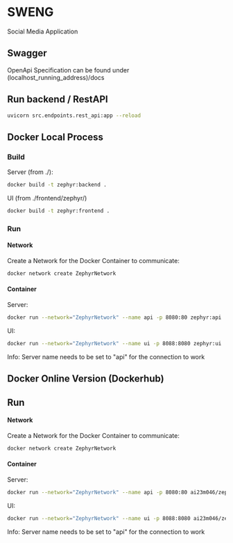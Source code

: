 # SWENG
Social Media Application

## Swagger
OpenApi Specification can be found under (localhost_running_address)/docs

## Run backend / RestAPI
```bash
uvicorn src.endpoints.rest_api:app --reload
```

## Docker Local Process
### Build
Server (from ./):
```bash
docker build -t zephyr:backend .
```
UI (from ./frontend/zephyr/)
```bash
docker build -t zephyr:frontend .
```
### Run
#### Network
Create a Network for the Docker Container to communicate:
```bash
docker network create ZephyrNetwork
```
#### Container
Server:
```bash
docker run --network="ZephyrNetwork" --name api -p 8080:80 zephyr:api
```
UI:
```bash
docker run --network="ZephyrNetwork" --name ui -p 8088:8080 zephyr:ui
```
Info:
Server name needs to be set to "api" for the connection to work

## Docker Online Version (Dockerhub)
## Run
#### Network
Create a Network for the Docker Container to communicate:
```bash
docker network create ZephyrNetwork
```
#### Container
Server:
```bash
docker run --network="ZephyrNetwork" --name api -p 8080:80 ai23m046/zephyr_server:[Enter the desired Release Version]
```
UI:
```bash
docker run --network="ZephyrNetwork" --name ui -p 8088:8080 ai23m046/zephyr_ui:[Enter the desired Release Version]
```
Info:
Server name needs to be set to "api" for the connection to work